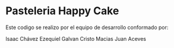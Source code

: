 # Pasteleria Happy Cake

Este codigo se realizo por el equipo de desarrollo conformado por:

Isaac Chávez 
Ezequiel Galvan
Cristo Macias
Juan Aceves
